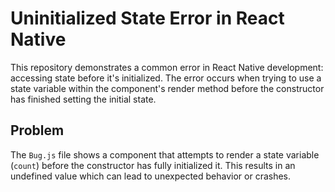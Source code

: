 # Uninitialized State Error in React Native

This repository demonstrates a common error in React Native development: accessing state before it's initialized.  The error occurs when trying to use a state variable within the component's render method before the constructor has finished setting the initial state.

## Problem
The `Bug.js` file shows a component that attempts to render a state variable (`count`) before the constructor has fully initialized it. This results in an undefined value which can lead to unexpected behavior or crashes.